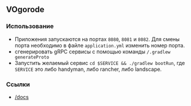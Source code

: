 ## VOgorode

### Использование

* Приложения запускаются на портах `8080`, `8081` и `8082`. Для смены порта необходимо в файле `application.yml` изменить номер порта.
* сгенерировать gRPC сервисы с помощью команды `/.gradlew generateProto`
* Запустить желаемый сервис `cd $SERVICE && ./gradlew bootRun`, где `SERVICE` это либо handyman, либо rancher, либо landscape.

### Ссылки
* [/docs](/docs)